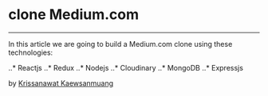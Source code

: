 # clone Medium.com
___

In this article we are going to build a Medium.com clone using these technologies:

..* Reactjs
..* Redux
..* Nodejs
..* Cloudinary
..* MongoDB
..* Expressjs

by [Krissanawat Kaewsanmuang]("https://codeburst.io/@krissanawat")
